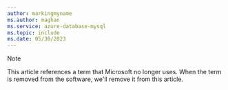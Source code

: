 ```yaml
---
author: markingmyname
ms.author: maghan
ms.service: azure-database-mysql
ms.topic: include
ms.date: 05/30/2023
---
```


> [!NOTE]  
> This article references a term that Microsoft no longer uses. When the term is removed from the software, we'll remove it from this article.